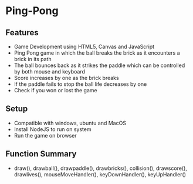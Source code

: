 # Ping-Pong
## Features


- Game Development using HTML5, Canvas and JavaScript
- Ping Pong game in which the ball breaks the brick as it encounters a brick in its path
- The ball bounces back as it strikes the paddle which can be controlled by both mouse and keyboard
- Score increases by one as the brick breaks
- If the paddle fails to stop the ball life decreases by one
- Check if you won or lost the game


## Setup

- Compatible with windows, ubuntu and MacOS
- Install NodeJS to run on system
- Run the game on browser

## Function Summary

- draw(), drawball(), drawpaddle(), drawbricks(), collision(), drawscore(), drawlives(), mouseMoveHandler(), keyDownHandler(), keyUpHandler()







